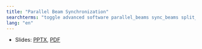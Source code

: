 ```yaml
---
title: "Parallel Beam Synchronization"
searchterms: "toggle advanced software parallel_beams sync_beams split_task task_split synchronization parallel_beam_synchroniztion parallel_beam_synchronization"
lang: "en"
---
```

 <ul>
 <li class="ng-binding">Slides:
 <a href="ProgrammingLessons/advanced/SyncBeams.pptx">PPTX</a>,
 <a href="ProgrammingLessons/advanced/SyncBeams.pdf">PDF</a>
 </li>
 </ul>

